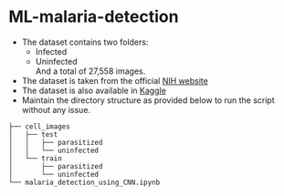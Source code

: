 # ML-malaria-detection

- The dataset contains two folders:
  - Infected
  - Uninfected<br>
    And a total of 27,558 images.
- The dataset is taken from the official <a href="https://ceb.nlm.nih.gov/repositories/malaria-datasets/">NIH website</a>
- The dataset is also available in <a href="https://www.kaggle.com/datasets/iarunava/cell-images-for-detecting-malaria">Kaggle</a>
- Maintain the directory structure as provided below to run the script without any issue.

```
├── cell_images
│   ├── test
│   │   ├── parasitized
│   │   └── uninfected
│   └── train
│       ├── parasitized
│       └── uninfected
└── malaria_detection_using_CNN.ipynb
```
